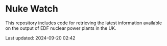 # Nuke Watch

This repository includes code for retrieving the latest information available on the output of EDF nuclear power plants in the UK.

Last updated: 2024-09-20 02:42